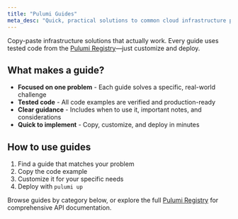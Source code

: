 ```yaml
---
title: "Pulumi Guides"
meta_desc: "Quick, practical solutions to common cloud infrastructure problems using verified code from the Pulumi Registry."
---
```


Copy-paste infrastructure solutions that actually work. Every guide uses tested code from the [Pulumi Registry](/registry/)—just customize and deploy.

## What makes a guide?

- **Focused on one problem** - Each guide solves a specific, real-world challenge
- **Tested code** - All code examples are verified and production-ready
- **Clear guidance** - Includes when to use it, important notes, and considerations
- **Quick to implement** - Copy, customize, and deploy in minutes

## How to use guides

1. Find a guide that matches your problem
2. Copy the code example
3. Customize it for your specific needs
4. Deploy with `pulumi up`

Browse guides by category below, or explore the full [Pulumi Registry](/registry/) for comprehensive API documentation.

